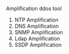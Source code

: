 Amplification ddos tool

1) NTP Amplification
2) DNS Amplification
3) SNMP Amplification
4) Ldap Amplification
5) SSDP Amplification
